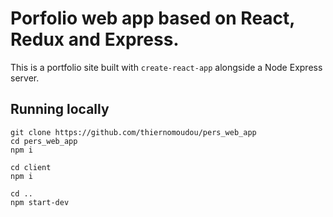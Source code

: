 # Porfolio web app based on React, Redux and Express.

<!-- [![TravisCI](https://travis-ci.org/fullstackreact/food-lookup-demo.svg?branch=master)](https://travis-ci.org/fullstackreact/food-lookup-demo)
[![Dolphins](https://cdn.rawgit.com/fullstackreact/food-lookup-demo/master/dolphins-badge.svg)](https://www.fullstackreact.com) -->

This is a portfolio site built with `create-react-app` alongside a Node Express server.

## Running locally

```
git clone https://github.com/thiernomoudou/pers_web_app
cd pers_web_app
npm i

cd client
npm i

cd ..
npm start-dev
```
